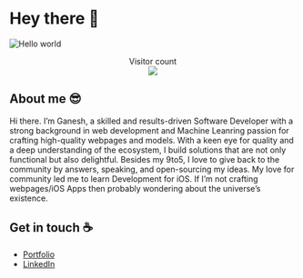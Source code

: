 # Hey there 👋

<img src="https://raw.githubusercontent.com/sagar-viradiya/sagar-viradiya/master/resources/banner.png" alt="Hello world">

<p align="center"> 
  Visitor count<br>
  <img src="https://profile-counter.glitch.me/satyasaigangadharganeshnalla/count.svg" />
</p>

## About me 😎

Hi there. I’m Ganesh, a skilled and results-driven Software Developer with a strong background in web development and Machine Leanring passion for crafting high-quality webpages and models. With a keen eye for quality and a deep understanding of the ecosystem, I build solutions that are not only functional but also delightful. Besides my 9to5, I love to give back to the community by answers, speaking, and open-sourcing my ideas. My love for community led me to learn Development for iOS. If I’m not crafting webpages/iOS Apps then probably wondering about the universe’s existence.

## Get in touch ☕️

- [Portfolio](https://ganeshdesigns.xyz)
- [LinkedIn](https://linkedin.com/in/satyasaigangadharganeshnalla)
